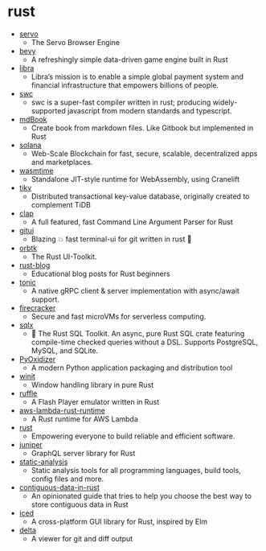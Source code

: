 # rust
- [servo](https://github.com/servo/servo)
  - The Servo Browser Engine
- [bevy](https://github.com/bevyengine/bevy)
  - A refreshingly simple data-driven game engine built in Rust
- [libra](https://github.com/libra/libra)
  - Libra’s mission is to enable a simple global payment system and financial infrastructure that empowers billions of people.
- [swc](https://github.com/swc-project/swc)
  - swc is a super-fast compiler written in rust; producing widely-supported javascript from modern standards and typescript.
- [mdBook](https://github.com/rust-lang/mdBook)
  - Create book from markdown files. Like Gitbook but implemented in Rust
- [solana](https://github.com/solana-labs/solana)
  - Web-Scale Blockchain for fast, secure, scalable, decentralized apps and marketplaces.
- [wasmtime](https://github.com/bytecodealliance/wasmtime)
  - Standalone JIT-style runtime for WebAssembly, using Cranelift
- [tikv](https://github.com/tikv/tikv)
  - Distributed transactional key-value database, originally created to complement TiDB
- [clap](https://github.com/clap-rs/clap)
  - A full featured, fast Command Line Argument Parser for Rust
- [gitui](https://github.com/extrawurst/gitui)
  - Blazing 💥 fast terminal-ui for git written in rust 🦀
- [orbtk](https://github.com/redox-os/orbtk)
  - The Rust UI-Toolkit.
- [rust-blog](https://github.com/pretzelhammer/rust-blog)
  - Educational blog posts for Rust beginners
- [tonic](https://github.com/hyperium/tonic)
  - A native gRPC client & server implementation with async/await support.
- [firecracker](https://github.com/firecracker-microvm/firecracker)
  - Secure and fast microVMs for serverless computing.
- [sqlx](https://github.com/launchbadge/sqlx)
  - 🧰 The Rust SQL Toolkit. An async, pure Rust SQL crate featuring compile-time checked queries without a DSL. Supports PostgreSQL, MySQL, and SQLite.
- [PyOxidizer](https://github.com/indygreg/PyOxidizer)
  - A modern Python application packaging and distribution tool
- [winit](https://github.com/rust-windowing/winit)
  - Window handling library in pure Rust
- [ruffle](https://github.com/ruffle-rs/ruffle)
  - A Flash Player emulator written in Rust
- [aws-lambda-rust-runtime](https://github.com/awslabs/aws-lambda-rust-runtime)
  - A Rust runtime for AWS Lambda
- [rust](https://github.com/rust-lang/rust)
  - Empowering everyone to build reliable and efficient software.
- [juniper](https://github.com/graphql-rust/juniper)
  - GraphQL server library for Rust
- [static-analysis](https://github.com/analysis-tools-dev/static-analysis)
  - Static analysis tools for all programming languages, build tools, config files and more.
- [contiguous-data-in-rust](https://github.com/paulkernfeld/contiguous-data-in-rust)
  - An opinionated guide that tries to help you choose the best way to store contiguous data in Rust
- [iced](https://github.com/hecrj/iced)
  - A cross-platform GUI library for Rust, inspired by Elm
- [delta](https://github.com/dandavison/delta)
  - A viewer for git and diff output
